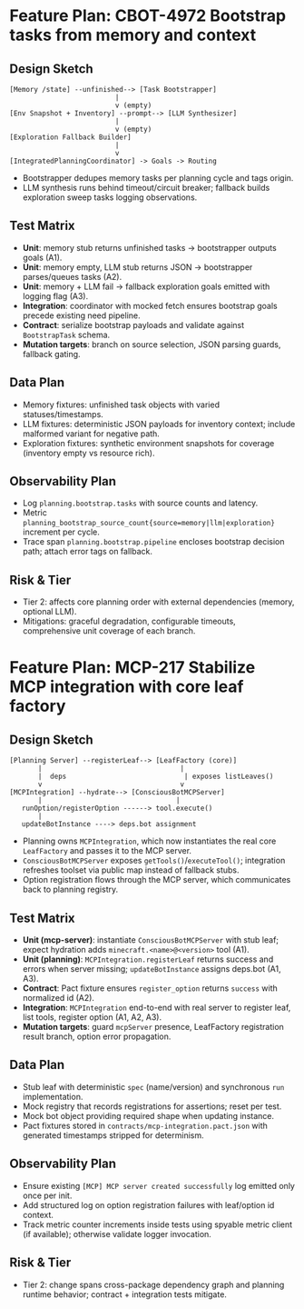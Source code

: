 # Feature Plan: CBOT-4972 Bootstrap tasks from memory and context

## Design Sketch
```
[Memory /state] --unfinished--> [Task Bootstrapper]
                          |
                          v (empty)
[Env Snapshot + Inventory] --prompt--> [LLM Synthesizer]
                          |
                          v (empty)
[Exploration Fallback Builder]
                          |
                          v
[IntegratedPlanningCoordinator] -> Goals -> Routing
```
- Bootstrapper dedupes memory tasks per planning cycle and tags origin.
- LLM synthesis runs behind timeout/circuit breaker; fallback builds exploration sweep tasks logging observations.

## Test Matrix
- **Unit**: memory stub returns unfinished tasks → bootstrapper outputs goals (A1).
- **Unit**: memory empty, LLM stub returns JSON → bootstrapper parses/queues tasks (A2).
- **Unit**: memory + LLM fail → fallback exploration goals emitted with logging flag (A3).
- **Integration**: coordinator with mocked fetch ensures bootstrap goals precede existing need pipeline.
- **Contract**: serialize bootstrap payloads and validate against `BootstrapTask` schema.
- **Mutation targets**: branch on source selection, JSON parsing guards, fallback gating.

## Data Plan
- Memory fixtures: unfinished task objects with varied statuses/timestamps.
- LLM fixtures: deterministic JSON payloads for inventory context; include malformed variant for negative path.
- Exploration fixtures: synthetic environment snapshots for coverage (inventory empty vs resource rich).

## Observability Plan
- Log `planning.bootstrap.tasks` with source counts and latency.
- Metric `planning_bootstrap_source_count{source=memory|llm|exploration}` increment per cycle.
- Trace span `planning.bootstrap.pipeline` encloses bootstrap decision path; attach error tags on fallback.

## Risk & Tier
- Tier 2: affects core planning order with external dependencies (memory, optional LLM).
- Mitigations: graceful degradation, configurable timeouts, comprehensive unit coverage of each branch.

# Feature Plan: MCP-217 Stabilize MCP integration with core leaf factory

## Design Sketch
```
[Planning Server] --registerLeaf--> [LeafFactory (core)]
       |                                  |
       |  deps                             | exposes listLeaves()
       v                                  v
[MCPIntegration] --hydrate--> [ConsciousBotMCPServer]
       |                                 |
   runOption/registerOption ------> tool.execute()
       |
   updateBotInstance ----> deps.bot assignment
```
- Planning owns `MCPIntegration`, which now instantiates the real core `LeafFactory` and passes it to the MCP server.
- `ConsciousBotMCPServer` exposes `getTools()`/`executeTool()`; integration refreshes toolset via public map instead of fallback stubs.
- Option registration flows through the MCP server, which communicates back to planning registry.

## Test Matrix
- **Unit (mcp-server)**: instantiate `ConsciousBotMCPServer` with stub leaf; expect hydration adds `minecraft.<name>@<version>` tool (A1).
- **Unit (planning)**: `MCPIntegration.registerLeaf` returns success and errors when server missing; `updateBotInstance` assigns deps.bot (A1, A3).
- **Contract**: Pact fixture ensures `register_option` returns `success` with normalized id (A2).
- **Integration**: `MCPIntegration` end-to-end with real server to register leaf, list tools, register option (A1, A2, A3).
- **Mutation targets**: guard `mcpServer` presence, LeafFactory registration result branch, option error propagation.

## Data Plan
- Stub leaf with deterministic `spec` (name/version) and synchronous `run` implementation.
- Mock registry that records registrations for assertions; reset per test.
- Mock bot object providing required shape when updating instance.
- Pact fixtures stored in `contracts/mcp-integration.pact.json` with generated timestamps stripped for determinism.

## Observability Plan
- Ensure existing `[MCP] MCP server created successfully` log emitted only once per init.
- Add structured log on option registration failures with leaf/option id context.
- Track metric counter increments inside tests using spyable metric client (if available); otherwise validate logger invocation.

## Risk & Tier
- Tier 2: change spans cross-package dependency graph and planning runtime behavior; contract + integration tests mitigate.
